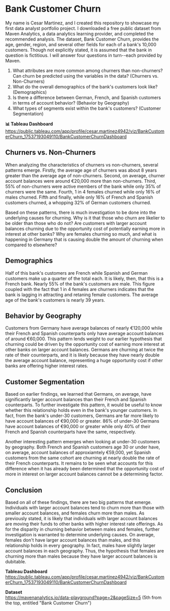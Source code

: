 # Bank Customer Churn
 
  My name is Cesar Martinez, and I created this repository to showcase my first data analyst portfolio project. I downloaded a free public dataset from Maven Analytics, a data analytics learning provider, and completed the recommended analysis. The dataset, Bank Customer Churn, provides the age, gender, region, and several other fields for each of a bank's 10,000 customers. Though not explicitly stated, it is assumed that the bank in question is fictitious. I will answer four questions in turn--each provided by Maven.

  1. What attributes are more common among churners than non-churners? Can churn be predicted using the variables in the data? (Churners vs. Non-Churners)
  2. What do the overall demographics of the bank's customers look like? (Demographics)
  3. Is there a difference between German, French, and Spanish customers in terms of account behavior? (Behavior by Geography)
  4. What types of segments exist within the bank's customers? (Customer Segmentation)

**📊 Tableau Dashboard**
https://public.tableau.com/app/profile/cesar.martinez4942/viz/BankCustomerChurn_17537193049110/BankCustomerChurnDashboard

## Churners vs. Non-Churners

  When analyzing the characteristics of churners vs non-churners, several patterns emerge. Firstly, the average age of churners was about 8 years greater than the average age of non-churners. Second, on average, churner account balances were around €20,000 more than non-churners. Third, 55% of non-churners were active members of the bank while only 35% of churners were the same. Fourth, 1 in 4 females churned while only 16% of males churned. Fifth and finally, while only 16% of French and Spanish customers churned, a whopping 32% of German customers churned.
  
  Based on these patterns, there is much investigation to be done into the underlying causes for churning. Why is it that those who churn are likelier to be older than those who do not? Are customers with larger account balances churning due to the opportunity cost of potentially earning more in interest at other banks? Why are females churning so much, and what is happening in Germany that is causing double the amount of churning when compared to elsewhere?

## Demographics

  Half of this bank's customers are French while Spanish and German customers make up a quarter of the total each. It is likely, then, that this is a French bank. Nearly 55% of the bank's customers are male. This figure coupled with the fact that 1 in 4 females are churners indicates that the bank is lagging in attracting and retaning female customers. The average age of the bank's customers is nearly 39 years.

## Behavior by Geography

  Customers from Germany have average balances of nearly €120,000 while their French and Spanish counterparts only have average account balances of around €60,000. This pattern lends weight to our earlier hypothesis that churning could be driven by the opportunity cost of earning more interest at other banks on larger account balances. Germans are churning at twice the rate of their counterparts, and it is likely because they have nearly double the average account balance, representing a huge opportunity cost if other banks are offering higher interest rates. 

## Customer Segmentation

  Based on earlier findings, we learned that Germans, on average, have significantly larger account balances than their French and Spanish counterparts. To further investigate this pattern, it would be useful to know whether this relationship holds even in the bank's younger customers. In fact, from the bank's under-30 customers, Germans are far more likely to have account balances of €90,000 or greater. 86% of under-30 Germans have account balances of €90,000 or greater while only 40% of their French and Spanish counterparts have the same, respectively.

  Another interesting pattern emerges when looking at under-30 customers by geography. Both French and Spanish customers age 30 or under have, on average, account balances of approxiamtely €59,000, yet Spanish customers from the same cohort are churning at nearly double the rate of their French counterparts. It remains to be seen what accounts for this difference when it has already been determined that the opportunity cost of more in interest on larger account balances cannot be a determining factor.

## Conclusion

  Based on all of these findings, there are two big patterns that emerge. Individuals with larger account balances tend to churn more than those with smaller account balances, and females churn more than males. As previously stated, it is likely that individuals with larger account balances are moving their funds to other banks with higher interest rate offerings. As for the disparity in churning behavior between males and females, further investigation is warranted to determine underlying causes. On average, females don't have larger account balances than males, and this relationship holds in every geography. In fact, males have slightly larger account balances in each geography. Thus, the hypothesis that females are churning more than males because they have larger account balances is dubitable.

**Tableau Dashboard**
https://public.tableau.com/app/profile/cesar.martinez4942/viz/BankCustomerChurn_17537193049110/BankCustomerChurnDashboard

**Dataset**  
https://mavenanalytics.io/data-playground?page=2&pageSize=5 (5th from the top, entitled "Bank Customer Churn")
